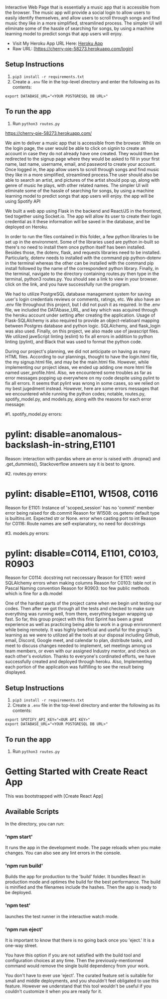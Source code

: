 Interactive Web Page that is essentially a music app that is accessible from the browser. The music app will provide a social login to allow users to easily identify themselves, and allow users to scroll through songs and find music they like in a more simplified, streamlined process. The simpler UI will eliminate some of the hassle of searching for songs, by using a machine learning model to predict songs that app users will enjoy.

- Visit My Heroku App URL Here: [Heroku App](https://cherry-pie-58273.herokuapp.com/login)
- Raw URL: [https://cherry-pie-58273.herokuapp.com/login]

## Setup Instructions
1. `pip3 install -r requirements.txt`
2. Create a `.env` file in the top-level directory and enter the following as its contents:
```
export DATABASE_URL="<YOUR POSTGRESQL DB URL>"
```


## To run the app
1. Run `python3 routes.py`



https://cherry-pie-58273.herokuapp.com/

We aim to deliver a music app that is accessible from the browser. While on the login page, the user would be able to click on signin to create an account in case they do not already have one created. They would then be redirected to the signup page where they would be asked to fill in your first name, last name, username, email, and password to create your account. Once logged in, the app allow users to scroll through songs and find music they like in a more simplified, streamlined process.The user should also be able to search an artist, and pictures of the artist should pop up, along with genre of music he plays, with other related names. The simpler UI will eliminate some of the hassle of searching for songs, by using a machine learning model to predict songs that app users will enjoy. the app will be using Spotify API 

We built a web app using Flask in the backend and React/JS in the frontend, tied together using Socket.io. The app will allow its user to create their login credential as it these information will be saved in the database, and be deployed on Heroku.

In order to run the files contained in this folder, a few python libraries to be set up in the environment. Some of the libraries used are python in-built so there's no need to install them once python itself has been installed. Besides those, the dotenv, flask, and requests libraries need to be installed. Particularly, dotenv needs to installed with the command pip python-dotenv in the terminal whereas the other can be installed with the command pip install followed by the name of the correspondent python library. Finally, in the terminal, navigate to the directory containing routes.py then type in the terminal, python3 routes.py. You should see a link to view in your browser. click on the link, and you have successfully run the program.

We had to utilize PostgreSQL database management system for saving user's login credentials reviews or comments, ratings, etc. We also have an .env file throughout this project, but I did not push it as required. In the .env file, we included the DATAbase_URL, and key which was acquired through the heroku account under setting after creating the application. Usage of Flask-SQLAlchemy is also required to provide an object-relatioanl mapping between Postgres database and python logic. SQLAlchemy, and flask_login was also used. 
Finally, on this project, we also made use of javascript files. We utilized javeScript linting (eslint) to fix all errors in addition to python linting (pylint), and Black that was used to format the python code. 

During our project's planning, we did not anticipate on having as many HTML files. According to our plannings,  thought to have the login.html file, the my signup.html file, and may be the main.html file. However, while implementing our project ideas, we ended up adding one more html file named user_profile.html. Also, we encountered some troubles as far as error messages popping up everywhere on my code despite using pylint to fix all errors. It seems that pylint was wrong  in some cases, so we relied on my best jugedment instead. However, here are some errors messages that we encountered while running the python codes; notable, routes.py, spotify_model.py, and models.py, along with the reasons for each error message:

#1. spotify_model.py errors:
# pylint: disable=anomalous-backslash-in-string,E1101
Reason: interaction with pandas where an error is raised with .dropna() and .get_dummies(), Stackoverflow answers say it is best to ignore.

#2. routes.py errors: 
# pylint: disable=E1101, W1508, C0116
Reason for E1101: Instance of 'scoped_session' has no 'commit' member error being raised for db.commit
Reason for W1508: os.getenv default type is builtins.int. Expected str or None. error when casting port to int
Reason for C0116: Route names are self-explanatory, no need for docstrings

#3. models.py errors:
# pylint: disable=C0114, E1101, C0103, R0903
Reason for C0114: docstring not neccessary 
Reason for E1101: weird SQLAlchemy errors when making columns
Reason for C0103: table not in Pascal Naming convention
Reason for R0903: too few public methods which is fine for a db.model



One of the hardest parts of the project came when we begin unit testing our codes. Then after we got through all the tests and checked to make sure everything was running well, from there, everything began wrapping up fast. So far, this group project with this first Sprint has been a great experience as well as practicing being able to work in a group enrivronment while being remotely. It was highly beneficial and useful for the group's learning as we were to utilized all the tools at our disposal including Github, email, Discord, Google meet, and calendar to plan, distribute tasks, and meet to discuss changes needed to implement, set meetings among us team members, or even with our assigned Industry mentor, and check on each other's evolution. Thanks to everyone's cordinated efforts, we have successfully created and deployed through heroku. Also, Implementing each portion of the application was fullfilling to see the result being displayed.



## Setup Instructions
1. `pip3 install -r requirements.txt`
2. Create a `.env` file in the top-level directory and enter the following as its contents:
```
export SPOTIFY_API_KEY="<OUR API KEY>"
export DATABASE_URL="<YOUR POSTGRESQL DB URL>"
```

## To run the app
1. Run `python3 routes.py`


# Getting Started with  Create React App
This was bootstrapped  with [Create React App]

## Available Scripts
In the directory, you can run:

### 'npm start'
It runs the app in the development mode.
The page reloads when you make changes.
You can also see any lint errors in the console.

### 'npm run build'
Builds the app for production to the 'build' folder.
It bundles React in production mode and optimes the build for the best performance.
The build is minified and the filenames include the hashes. Then the app is ready to be deployed.

### 'npm test'
launches the test runner in the interactive watch mode.

### 'npm run eject'
It is important to know that there is no going back once you 'eject.' It is a one-way street.

You have this option if you are not satisfied with the build tool and configuration choices at any time. Then the previously-mentionned command would remove the single build dependency from your work.

You don't have to ever use 'eject'. The curated feature set is suitable for small and middle deployments, and you shouldn't feel obligated to use this feature. However we understand that this tool wouldn't be useful if you couldn't customize it when you are ready for it.
